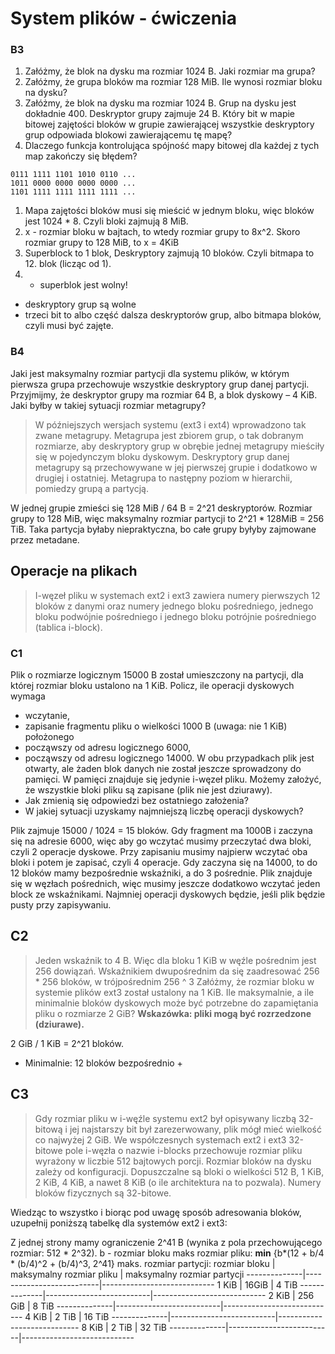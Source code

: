 # System plików - ćwiczenia
### B3
1. Załóżmy, że blok na dysku ma rozmiar 1024 B. Jaki rozmiar ma grupa?
2. Załóżmy, że grupa bloków ma rozmiar 128 MiB. Ile wynosi rozmiar bloku na dysku?
3. Załóżmy, że blok na dysku ma rozmiar 1024 B. Grup na dysku jest dokładnie 400. Deskryptor grupy zajmuje 24 B. Który bit w mapie bitowej zajętości bloków w grupie zawierającej wszystkie deskryptory grup odpowiada blokowi zawierającemu tę mapę?
4. Dlaczego funkcja kontrolująca spójność mapy bitowej dla każdej z tych map zakończy się błędem?
```
0111 1111 1101 1010 0110 ...
1011 0000 0000 0000 0000 ...
1101 1111 1111 1111 1111 ...
```

1. Mapa zajętości bloków musi się mieścić w jednym bloku, więc bloków jest 1024 * 8. Czyli bloki zajmują 8 MiB.
2. x - rozmiar bloku w bajtach,  to wtedy rozmiar grupy to 8x^2. Skoro rozmiar grupy to 128 MiB, to x = 4KiB 
3. Superblock to 1 blok, Deskryptory zajmują 10 bloków. Czyli bitmapa to 12. blok (licząc od 1).
4. * superblok jest wolny!
* deskryptory grup są wolne
* trzeci bit to albo część dalsza deskryptorów grup, albo bitmapa bloków, czyli musi być zajęte.

### B4
Jaki jest maksymalny rozmiar partycji dla systemu plików, w którym pierwsza grupa przechowuje wszystkie deskryptory grup danej partycji. Przyjmijmy, że deskryptor grupy ma rozmiar 64 B, a blok dyskowy – 4 KiB. Jaki byłby w takiej sytuacji rozmiar metagrupy? 

> W późniejszych wersjach systemu (ext3 i ext4) wprowadzono tak zwane metagrupy. Metagrupa jest zbiorem grup, o tak dobranym rozmiarze, aby deskryptory grup w obrębie jednej metagrupy mieściły się w pojedynczym bloku dyskowym. Deskryptory grup danej metagrupy są przechowywane w jej pierwszej grupie i dodatkowo w drugiej i ostatniej. Metagrupa to następny poziom w hierarchii, pomiedzy grupą a partycją.

W jednej grupie zmieści się 128 MiB / 64 B = 2^21 deskryptorów. Rozmiar grupy to 128 MiB, więc maksymalny rozmiar partycji to 2^21 * 128MiB = 256 TiB. Taka partycja byłaby niepraktyczna, bo całe grupy byłyby zajmowane przez metadane.  

## Operacje na plikach
> I-węzeł pliku w systemach ext2 i ext3 zawiera numery pierwszych 12 bloków z danymi oraz numery jednego bloku pośredniego, jednego bloku podwójnie pośredniego i jednego bloku potrójnie pośredniego (tablica i-block).
### C1
Plik o rozmiarze logicznym 15000 B został umieszczony na partycji, dla której rozmiar bloku ustalono na 1 KiB. 
Policz, ile operacji dyskowych wymaga
* wczytanie,
* zapisanie
fragmentu pliku o wielkości 1000 B (uwaga: nie 1 KiB) położonego
* począwszy od adresu logicznego 6000,
* począwszy od adresu logicznego 14000.
W obu przypadkach plik jest otwarty, ale żaden blok danych nie został jeszcze sprowadzony do pamięci. W pamięci znajduje się jedynie i-węzeł pliku. Możemy założyć, że wszystkie bloki pliku są zapisane (plik nie jest dziurawy).
* Jak zmienią się odpowiedzi bez ostatniego założenia?
* W jakiej sytuacji uzyskamy najmniejszą liczbę operacji dyskowych?

Plik zajmuje 15000 / 1024 = 15 bloków. Gdy fragment ma 1000B i zaczyna się na adresie 6000, więc aby go wczytać musimy przeczytać dwa bloki, czyli 2 operacje dyskowe. Przy zapisaniu musimy najpierw wczytać oba bloki i potem je zapisać, czyli 4 operacje. 
Gdy zaczyna się na 14000, to do 12 bloków mamy bezpośrednie wskaźniki, a do 3 pośrednie. Plik znajduje się w węzłach pośrednich, więc musimy jeszcze dodatkowo wczytać jeden block ze wskaźnikami. Najmniej operacji dyskowych będzie, jeśli plik będzie pusty przy zapisywaniu. 

## C2 
> Jeden wskaźnik to 4 B. Więc dla bloku 1 KiB w węźle pośrednim jest 256 dowiązań. Wskaźnikiem dwupośrednim da się zaadresować 256 * 256 bloków, w trójpośrednim 256 ^ 3
Załóżmy, że rozmiar bloku w systemie plików ext3 został ustalony na 1 KiB. Ile maksymalnie, a ile minimalnie bloków dyskowych może być potrzebne do zapamiętania pliku o rozmiarze 2 GiB?
__Wskazówka: pliki mogą być rozrzedzone (dziurawe).__

2 GiB / 1 KiB = 2^21 bloków. 
* Minimalnie: 12 bloków bezpośrednio + 


## C3
> Gdy rozmiar pliku w i-węźle systemu ext2 był opisywany liczbą 32-bitową i jej najstarszy bit był zarezerwowany, plik mógł mieć wielkość co najwyżej 2 GiB. We współczesnych systemach ext2 i ext3 32-bitowe pole i-węzła o nazwie i-blocks przechowuje rozmiar pliku wyrażony w liczbie 512 bajtowych porcji. Rozmiar bloków na dysku zależy od konfiguracji. Dopuszczalne są bloki o wielkości 512 B, 1 KiB, 2 KiB, 4 KiB, a nawet 8 KiB (o ile architektura na to pozwala). Numery bloków fizycznych są 32-bitowe.

Wiedząc to wszystko i biorąc pod uwagę sposób adresowania bloków, uzupełnij poniższą tabelkę dla systemów ext2 i ext3:

Z jednej strony mamy ograniczenie 2^41 B (wynika z pola przechowującego rozmiar: 512 * 2^32).
b - rozmiar bloku
maks rozmiar pliku: __min__ {b*(12 + b/4 * (b/4)^2 + (b/4)^3, 2^41}
maks. rozmiar partycji: 
rozmiar bloku | maksymalny rozmiar pliku | maksymalny rozmiar partycji
--------------|--------------------------|----------------------------
1 KiB 		  | 16GiB                    | 4 TiB
--------------|--------------------------|----------------------------
2 KiB 		  | 256 GiB                  | 8 TiB
--------------|--------------------------|----------------------------
4 KiB 		  | 2 TiB                    | 16 TiB
--------------|--------------------------|----------------------------
8 KiB         | 2 TiB                    | 32 TiB
--------------|--------------------------|----------------------------


